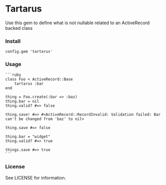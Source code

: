 # Tartarus

Use this gem to define what is not nullable related to an ActiveRecord backed class

### Install

    config.gem 'tartarus'

### Usage

    ```ruby
    class Foo < ActiveRecord::Base
        tartarus :bar
    end

    thing = Foo.create(:bar => :baz)
    thing.bar = nil
    thing.valid? #=> false

    thing.save! #=> #<ActiveRecord::RecordInvalid: Validation failed: Bar can't be changed from 'baz' to nil>

    thing.save #=> false

    thing.bar = "widget"
    thing.valid? #=> true

    things.save #=> true
    ```

### License

See LICENSE for information.